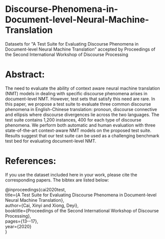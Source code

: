 # Discourse-Phenomena-in-Document-level-Neural-Machine-Translation
Datasets for "A Test Suite for Evaluating Discourse Phenomena in Document-level Neural Machine Translation" accepted by Proceedings of the Second International Workshop of Discourse Processing

# Abstract:
The need to evaluate the ability of context aware neural machine translation (NMT) models in dealing with specific discourse phenomena arises in document-level NMT. However, test sets that satisfy this need are rare. In this paper, we propose a test suite to evaluate three common discourse phenomena in English-Chinese translation: pronoun, discourse connective and ellipsis where discourse
divergences lie across the two languages. The
test suite contains 1,200 instances, 400 for
each type of discourse phenomena. We perform both automatic and human evaluation with three state-of-the-art context-aware NMT models on the proposed test suite. Results suggest that our test suite can be used as a challenging benchmark test bed for evaluating document-level NMT.

# References:
If you use the dataset included here in your work, please cite the corresponding papers. The bibtex are listed below:

@inproceedings{cai2020test,  
  title={A Test Suite for Evaluating Discourse Phenomena in Document-level Neural Machine Translation},  
  author={Cai, Xinyi and Xiong, Deyi},  
  booktitle={Proceedings of the Second International Workshop of Discourse Processing},  
  pages={13--17},  
  year={2020}  
}
